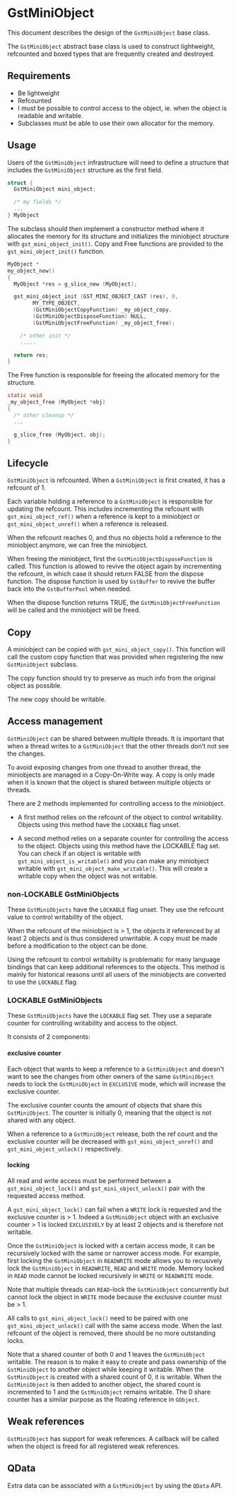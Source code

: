 # GstMiniObject

This document describes the design of the `GstMiniObject` base class.

The `GstMiniObject` abstract base class is used to construct lightweight,
refcounted and boxed types that are frequently created and destroyed.

## Requirements

- Be lightweight
- Refcounted
- I must be possible to control access to the object, ie. when the
object is readable and writable.
- Subclasses must be able to use their own allocator for the memory.

## Usage

Users of the `GstMiniObject` infrastructure will need to define a
structure that includes the `GstMiniObject` structure as the first field.

``` c
struct {
  GstMiniObject mini_object;

  /* my fields */
  ...
} MyObject
```

The subclass should then implement a constructor method where it
allocates the memory for its structure and initializes the miniobject
structure with `gst_mini_object_init()`. Copy and Free functions are
provided to the `gst_mini_object_init()` function.

``` c
MyObject *
my_object_new()
{
  MyObject *res = g_slice_new (MyObject);

  gst_mini_object_init (GST_MINI_OBJECT_CAST (res), 0,
        MY_TYPE_OBJECT,
        (GstMiniObjectCopyFunction) _my_object_copy,
        (GstMiniObjectDisposeFunction) NULL,
        (GstMiniObjectFreeFunction) _my_object_free);

    /* other init */
    .....

  return res;
}
```

The Free function is responsible for freeing the allocated memory for
the structure.

``` c
static void
_my_object_free (MyObject *obj)
{
  /* other cleanup */
  ...

  g_slice_free (MyObject, obj);
}
```

## Lifecycle

`GstMiniObject` is refcounted. When a `GstMiniObject` is first created, it
has a refcount of 1.

Each variable holding a reference to a `GstMiniObject` is responsible for
updating the refcount. This includes incrementing the refcount with
`gst_mini_object_ref()` when a reference is kept to a miniobject or
`gst_mini_object_unref()` when a reference is released.

When the refcount reaches 0, and thus no objects hold a reference to the
miniobject anymore, we can free the miniobject.

When freeing the miniobject, first the `GstMiniObjectDisposeFunction` is
called. This function is allowed to revive the object again by
incrementing the refcount, in which case it should return FALSE from the
dispose function. The dispose function is used by `GstBuffer` to revive
the buffer back into the `GstBufferPool` when needed.

When the dispose function returns TRUE, the `GstMiniObjectFreeFunction`
will be called and the miniobject will be freed.

## Copy

A miniobject can be copied with `gst_mini_object_copy()`. This function
will call the custom copy function that was provided when registering
the new `GstMiniObject` subclass.

The copy function should try to preserve as much info from the original
object as possible.

The new copy should be writable.

## Access management

`GstMiniObject` can be shared between multiple threads. It is important
that when a thread writes to a `GstMiniObject` that the other threads
don’t not see the changes.

To avoid exposing changes from one thread to another thread, the
miniobjects are managed in a Copy-On-Write way. A copy is only made when
it is known that the object is shared between multiple objects or
threads.

There are 2 methods implemented for controlling access to the miniobject.

  - A first method relies on the refcount of the object to control
    writability. Objects using this method have the `LOCKABLE` flag unset.

  - A second method relies on a separate counter for controlling the
    access to the object. Objects using this method have the LOCKABLE
    flag set.
    You can check if an object is writable with `gst_mini_object_is_writable()` and
    you can make any miniobject writable with `gst_mini_object_make_writable()`.
    This will create a writable copy when the object was not writable.

### non-LOCKABLE GstMiniObjects

These `GstMiniObjects` have the `LOCKABLE` flag unset. They use the refcount
value to control writability of the object.

When the refcount of the miniobject is > 1, the objects it referenced by at
least 2 objects and is thus considered unwritable. A copy must be made before a
modification to the object can be done.

Using the refcount to control writability is problematic for many language
bindings that can keep additional references to the objects. This method is
mainly for historical reasons until all users of the miniobjects are
converted to use the `LOCKABLE` flag.

### LOCKABLE GstMiniObjects

These `GstMiniObjects` have the `LOCKABLE` flag set. They use a separate counter
for controlling writability and access to the object.

It consists of 2 components:

#### exclusive counter

Each object that wants to keep a reference to a `GstMiniObject` and doesn't
want to see the changes from other owners of the same `GstMiniObject` needs to
lock the `GstMiniObject` in `EXCLUSIVE` mode, which will increase the exclusive
counter.

The exclusive counter counts the amount of objects that share this
`GstMiniObject`. The counter is initially 0, meaning that the object is not
shared with any object.

When a reference to a `GstMiniObject` release, both the ref count and the
exclusive counter will be decreased with `gst_mini_object_unref()` and
`gst_mini_object_unlock()` respectively.

#### locking

All read and write access must be performed between a `gst_mini_object_lock()`
and `gst_mini_object_unlock()` pair with the requested access method.

A `gst_mini_object_lock()` can fail when a `WRITE` lock is requested and the
exclusive counter is > 1. Indeed a `GstMiniObject` object with an exclusive
counter > 1 is locked `EXCLUSIVELY` by at least 2 objects and is therefore not
writable.

Once the `GstMiniObject` is locked with a certain access mode, it can be
recursively locked with the same or narrower access mode. For example, first
locking the `GstMiniObject` in `READWRITE` mode allows you to recusively lock
the `GstMiniObject` in `READWRITE`, `READ` and `WRITE` mode. Memory locked in
`READ` mode cannot be locked recursively in `WRITE` or `READWRITE` mode.

Note that multiple threads can `READ`-lock the `GstMiniObject` concurrently but
cannot lock the object in `WRITE` mode because the exclusive counter must
be > 1.

All calls to `gst_mini_object_lock()` need to be paired with one
`gst_mini_object_unlock()` call with the same access mode. When the last
refcount of the object is removed, there should be no more outstanding locks.

Note that a shared counter of both 0 and 1 leaves the `GstMiniObject` writable.
The reason is to make it easy to create and pass ownership of the
`GstMiniObject` to another object while keeping it writable. When the
`GstMiniObject` is created with a shared count of 0, it is writable. When the
`GstMiniObject` is then added to another object, the shared count is incremented
to 1 and the `GstMiniObject` remains writable. The 0 share counter has a similar
purpose as the floating reference in `GObject`.

## Weak references

`GstMiniObject` has support for weak references. A callback will be called
when the object is freed for all registered weak references.

## QData

Extra data can be associated with a `GstMiniObject` by using the `QData`
API.
